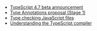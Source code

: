 - [TypeScript 4.7 beta announcement](https://devblogs.microsoft.com/typescript/announcing-typescript-4-7-beta/#resolution-customization-with-modulesuffixes)
- [Type Annotations proposal (Stage 1)](https://tc39.es/proposal-type-annotations/)
- [Type checking JavaScript files](https://www.typescriptlang.org/docs/handbook/type-checking-javascript-files.html)
- [Understanding the TypeScript compiler](https://www.youtube.com/watch?v=kalHSSnYYIo)